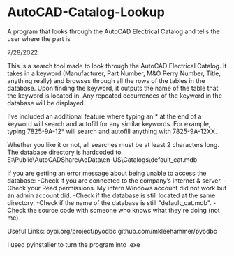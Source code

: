# AutoCAD-Catalog-Lookup
A program that looks through the AutoCAD Electrical Catalog and tells the user where the part is


7/28/2022

This is a search tool made to look through the AutoCAD Electrical Catalog.
It takes in a keyword (Manufacturer, Part Number, M&O Perry Number, Title, anything really) and browses through all the rows of the tables in the database.
Upon finding the keyword, it outputs the name of the table that the keyword is located in.
Any repeated occurrences of the keyword in the database will be displayed.

I've included an additional feature where typing an * at the end of a keyword will search and autofill for any similar keywords.
For example, typing 7825-9A-12* will search and autofill anything with 7825-9A-12XX.

Whether you like it or not, all searches must be at least 2 characters long.
The database directory is hardcoded to E:\Public\AutoCADShare\AeData\en-US\Catalogs\default_cat.mdb

If you are getting an error message about being unable to access the database:
-Check if you are connected to the company’s internet & server.
-Check your Read permissions. My intern Windows account did not work but an admin account did.
-Check if the database is still located at the same directory.
-Check if the name of the database is still "default_cat.mdb".
-Check the source code with someone who knows what they're doing (not me)

Useful Links:
pypi.org/project/pyodbc
github.com/mkleehammer/pyodbc

I used pyinstaller to turn the program into .exe

